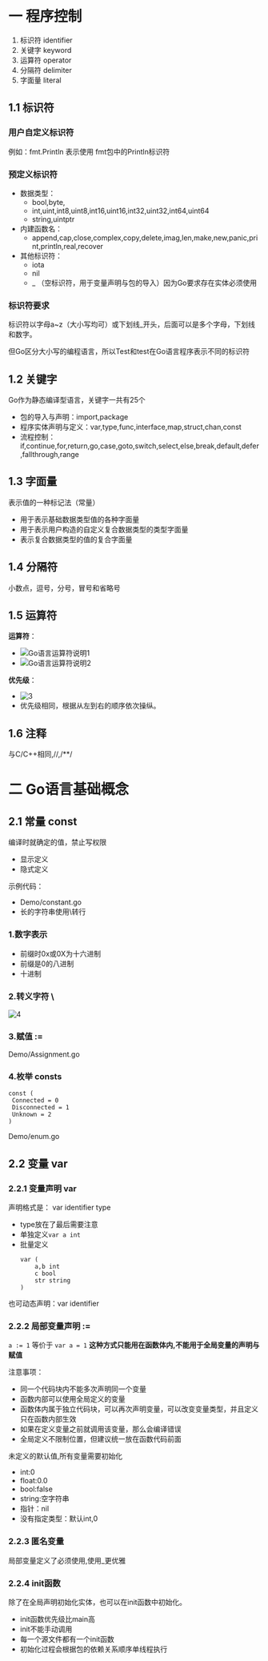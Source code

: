 # 一 程序控制
1. 标识符 identifier
2. 关键字 keyword
3. 运算符 operator
4. 分隔符 delimiter
5. 字面量 literal

## 1.1 标识符
### 用户自定义标识符
例如：fmt.Println 表示使用 fmt包中的Println标识符

### 预定义标识符
- 数据类型：
    - bool,byte,
    - int,uint,int8,uint8,int16,uint16,int32,uint32,int64,uint64
    - string,uintptr
- 内建函数名：
    - append,cap,close,complex,copy,delete,imag,len,make,new,panic,print,println,real,recover
- 其他标识符：
    - iota
    - nil
    - _ （空标识符，用于变量声明与包的导入）因为Go要求存在实体必须使用
### 标识符要求
标识符以字母a~z（大小写均可）或下划线_开头，后面可以是多个字母，下划线和数字。

但Go区分大小写的编程语言，所以Test和test在Go语言程序表示不同的标识符


## 1.2 关键字
Go作为静态编译型语言，关键字一共有25个
- 包的导入与声明：import,package
- 程序实体声明与定义：var,type,func,interface,map,struct,chan,const
- 流程控制：if,continue,for,return,go,case,goto,switch,select,else,break,default,defer,fallthrough,range

## 1.3 字面量
表示值的一种标记法（常量）
- 用于表示基础数据类型值的各种字面量
- 用于表示用户构造的自定义复合数据类型的类型字面量
- 表示复合数据类型的值的复合字面量

## 1.4 分隔符
小数点，逗号，分号，冒号和省略号

## 1.5 运算符
**运算符**：
- ![Go语言运算符说明1](.README_images/ed0f5285.png)
- ![Go语言运算符说明2](.README_images/dbb19d64.png)

**优先级**：
- ![3](.README_images/a9f7c952.png)
- 优先级相同，根据从左到右的顺序依次操纵。

## 1.6 注释
与C/C++相同,//,/**/

# 二 Go语言基础概念
## 2.1 常量 const
编译时就确定的值，禁止写权限
- 显示定义
- 隐式定义

示例代码：
- Demo/constant.go
- 长的字符串使用\转行

### 1.数字表示
- 前缀时0x或0X为十六进制
- 前缀是0的八进制
- 十进制

### 2.转义字符 \
![4](.README_images/1bfe8be5.png)

### 3.赋值 :=
Demo/Assignment.go

### 4.枚举 consts
```cgo
const (
 Connected = 0
 Disconnected = 1
 Unknown = 2 
)
```
Demo/enum.go

## 2.2 变量 var
### 2.2.1 变量声明 var
声明格式是： var identifier type
- type放在了最后需要注意
- 单独定义`var a int`
- 批量定义
    ```
    var (
        a,b int
        c bool
        str string 
    )
    ```

也可动态声明：var identifier

### 2.2.2 局部变量声明 :=
`a := 1` 等价于 `var a = 1`
**这种方式只能用在函数体内,不能用于全局变量的声明与赋值**

注意事项：
- 同一个代码块内不能多次声明同一个变量
- 函数内部可以使用全局定义的变量
- 函数体内属于独立代码块，可以再次声明变量，可以改变变量类型，并且定义只在函数内部生效
- 如果在定义变量之前就调用该变量，那么会编译错误
- 全局定义不限制位置，但建议统一放在函数代码前面

未定义的默认值,所有变量需要初始化
- int:0
- float:0.0
- bool:false
- string:空字符串
- 指针：nil
- 没有指定类型：默认int,0

### 2.2.3 匿名变量
局部变量定义了必须使用,使用_更优雅

### 2.2.4 init函数
除了在全局声明初始化实体，也可以在init函数中初始化。
- init函数优先级比main高
- init不能手动调用
- 每一个源文件都有一个init函数
- 初始化过程会根据包的依赖关系顺序单线程执行
